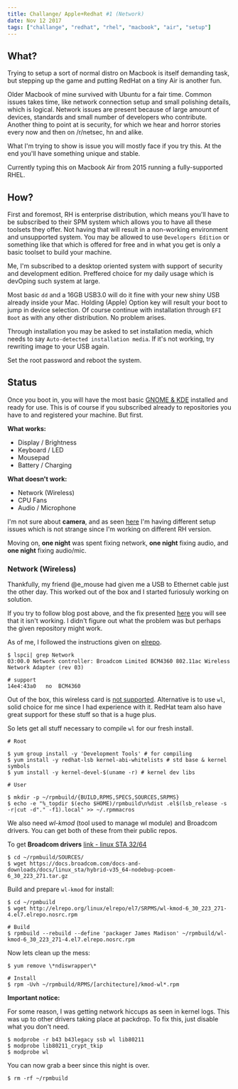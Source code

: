 ```yaml
---
title: Challange/ Apple+Redhat #1 (Network)
date: Nov 12 2017
tags: ["challange", "redhat", "rhel", "macbook", "air", "setup"]
---
```


## What?

Trying to setup a sort of normal distro on Macbook is itself demanding task, but
stepping up the game and putting RedHat on a tiny Air is another fun.
  
Older Macbook of mine survived with Ubuntu for a fair time. Common issues takes
time, like network connection setup and small polishing details, which is
logical. Network issues are present because of large amount of devices, 
standards and small number of developers who contribute. Another thing to point
at is security, for which we hear and horror stories every now and then on 
/r/netsec, hn and alike.
  
What I'm trying to show is issue you will mostly face if you try this. At the
end you'll have something unique and stable.
  
Currently typing this on Macbook Air from 2015 running a fully-supported
RHEL.

## How?

First and foremost, RH is enterprise distribution, which means you'll have to be
subscribed to their SPM system which allows you to have all these toolsets they
offer. Not having that will  result in a non-working environment and
unsupported system. You may be allowed to use `Developers Edition` or something
like that which is offered for free and in what you get is only a basic toolset
to build your machine.
  
Me, I'm subscribed to a desktop oriented system with support of security and
development edition. Preffered choice for my daily usage which is devOping such
system at large.
  
Most basic `dd` and a 16GB USB3.0 will do it fine with your new shiny USB
already inside your Mac. Holding (Apple) Option key will result your boot to
jump in device selection. Of course continue with installation through `EFI
Boot` as with any other distribution. No problem arises.
  
Through installation you may be asked to set installation media, which needs to
say `Auto-detected installation media`. If it's not working, try rewriting image
to your USB again.

Set the root password and reboot the system.

## Status

Once you boot in, you will have the most basic [GNOME &
KDE](https://access.redhat.com/documentation/en-US/Red_Hat_Enterprise_Linux/3/html/Reference_Guide/s1-x-clients.html) installed and ready for use. This is of course
if you subscribed already to repositories you have to and registered your
    machine. But first.
  
**What works:**

* Display / Brightness 
* Keyboard / LED
* Mousepad
* Battery / Charging

**What doesn't work:**

* Network (Wireless)
* CPU Fans
* Audio / Microphone

I'm not sure about **camera**, and as seen [here](http://atodorov.org/blog/2015/04/26/installing-red-hat-enterprise-linux-7-on-macbook-air-2015/) I'm having different 
setup issues which is not strange since I'm working on different RH version.
  
Moving on, **one night** was spent fixing network, **one night** fixing audio, and **one
night** fixing audio/mic.

### Network (Wireless)

Thankfully, my friend @e_mouse had given me a USB to Ethernet cable just the
other day. This worked out of the box and I started furiosuly working on
solution.
  
If you try to follow blog post above, and the fix presented
[here](http://atodorov.org/blog/2015/04/27/compiling-broadcom-wl-kmod-wifi-driver-for-rhel-7/)
you will see that it isn't working. I didn't figure out what the problem was but
perhaps the given repository might work.
  
As of me, I followed the instructions given on [elrepo](https://elrepo.org/tiki/wl-kmod).

```
$ lspci| grep Network
03:00.0 Network controller: Broadcom Limited BCM4360 802.11ac Wireless Network Adapter (rev 03)

# support
14e4:43a0	no	BCM4360
```

Out of the box, this wireless card is [not
supported](https://wireless.wiki.kernel.org/en/users/drivers/b43). Alternative
is to use `wl`, solid choice for me since I had experience with it. RedHat team
also have great support for these stuff so that is a huge plus.

So lets get all stuff necessary to compile `wl` for our fresh install.
  
```
# Root

$ yum group install -y 'Development Tools' # for compiling
$ yum install -y redhat-lsb kernel-abi-whitelists # std base & kernel symbols
$ yum install -y kernel-devel-$(uname -r) # kernel dev libs
 
# User

$ mkdir -p ~/rpmbuild/{BUILD,RPMS,SPECS,SOURCES,SRPMS}
$ echo -e "%_topdir $(echo $HOME)/rpmbuild\n%dist .el$(lsb_release -s -r|cut -d"." -f1).local" >> ~/.rpmmacros
```

We also need *wl-kmod* (tool used to manage wl module) and Broadcom drivers. You
can get both of these from their public repos.

To get **Broadcom drivers** [link - linux STA 32/64](http://www.broadcom.com/support/802.11)

```
$ cd ~/rpmbuild/SOURCES/
$ wget https://docs.broadcom.com/docs-and-downloads/docs/linux_sta/hybrid-v35_64-nodebug-pcoem-6_30_223_271.tar.gz
```

Build and prepare `wl-kmod` for install:

```
$ cd ~/rpmbuild
$ wget http://elrepo.org/linux/elrepo/el7/SRPMS/wl-kmod-6_30_223_271-4.el7.elrepo.nosrc.rpm 

# Build
$ rpmbuild --rebuild --define 'packager James Madison' ~/rpmbuild/wl-kmod-6_30_223_271-4.el7.elrepo.nosrc.rpm 
```

Now lets clean up the mess:

```
$ yum remove \*ndiswrapper\*

# Install
$ rpm -Uvh ~/rpmbuild/RPMS/[architecture]/kmod-wl*.rpm
```

**Important notice:**

For some reason, I was getting network hiccups as seen in kernel logs. This was
up to other drivers taking place at packdrop. To fix this, just disable what you
don't need.

```
$ modprobe -r b43 b43legacy ssb wl lib80211
$ modprobe lib80211_crypt_tkip
$ modprobe wl
```

You can now grab a beer since this night is over.

```
$ rm -rf ~/rpmbuild
```
